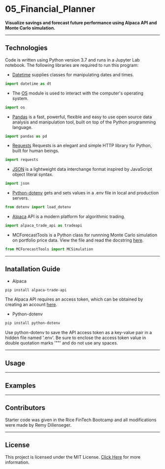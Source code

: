 # 05_Financial_Planner
**Visualize savings and forecast future performance using Alpaca API and Monte Carlo simulation.**

---
## Technologies
Code is written using Python version 3.7 and runs in a Jupyter Lab notebook. 
The following libraries are required to run this program:

- [Datetime](https://docs.python.org/3/library/datetime.html) supplies classes for manipulating dates and times.
```python
import datetime as dt
```
- The [OS](https://docs.python.org/3/library/os.html) module is used to interact with the computer's operating system.
```python
import os
```
- [Pandas](https://pandas.pydata.org/docs/) is a fast, powerful, flexible and easy to use open source data analysis and manipulation tool, built on top of the Python programming language.
```python
import pandas as pd
```
- [Requests](https://docs.python-requests.org/en/master/) Requests is an elegant and simple HTTP library for Python, built for human beings.
```python
import requests
```
- [JSON](https://docs.python.org/3/library/json.html) is a lightweight data interchange format inspired by JavaScript object literal syntax.
```python
import json
```
- [Python-dotenv](https://github.com/theskumar/python-dotenv) gets and sets values in a .env file in local and production servers.
```python
from dotenv import load_dotenv
```
- [Alpaca](https://alpaca.markets/docs/) API is a modern platform for algorithmic trading.
```python
import alpaca_trade_api as tradeapi
```
- MCForecastTools is a Python class for runnning Monte Carlo simulation on portfolio price data. View the file and read the docstring [here](https://github.com/rdillens/05_Financial_Planner/blob/main/MCForecastTools.py).
```python
from MCForecastTools import MCSimulation
```

---
## Inatallation Guide
- Alpaca
```powershell
pip install alpaca-trade-api
```
The Alpaca API requires an access token, which can be obtained by creating an account [here](https://alpaca.markets/).
- Python-dotenv
```powershell
pip install python-dotenv
```
Use python-dotenv to save the API access token as a key-value pair in a hidden file named '.env'. Be sure to enclose the access token value in double quotation marks '""' and do not use any spaces.

---
## Usage

---
## Examples

---
## Contributors
Starter code was given in the Rice FinTech Bootcamp and all modifications were made by Remy Dillenseger.

---
## License
This project is licensed under the MIT License.
[Click Here](https://github.com/rdillens/05_Financial_Planner/blob/main/LICENSE) for more information.